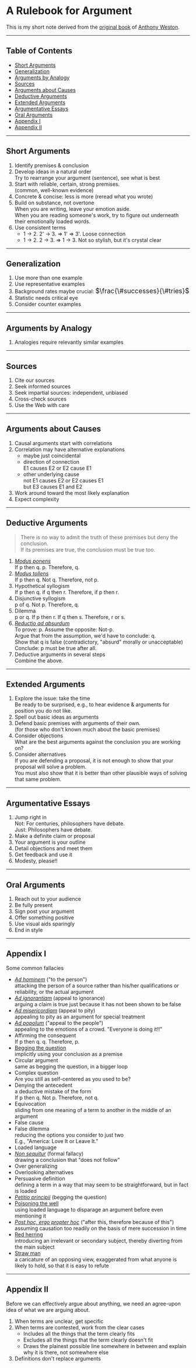 # A Rulebook for Argument

This is my short note derived from the [original book](https://www.goodreads.com/book/show/454614.A_Rulebook_for_Arguments) of [Anthony Weston](https://www.goodreads.com/author/show/108624.Anthony_Weston).

-------

## Table of Contents

- [Short Arguments](#short-arguments)
- [Generalization](#generalization)
- [Arguments by Analogy](#arguments-by-analogy)
- [Sources](#sources)
- [Arguments about Causes](#arguments-about-causes)
- [Deductive Arguments](#deductive-arguments)
- [Extended Arguments](#extended-arguments)
- [Argumentative Essays](#argumentative-essays)
- [Oral Arguments](#oral-arguments)
- [Appendix I](#appendix-i)
- [Appendix II](#appendix-ii)

-------

## Short Arguments

1. Identify premises & conclusion
2. Develop ideas in a natural order\
   Try to rearrange your argument (sentence), see what is best
3. Start with reliable, certain, strong premises.\
   (common, well-known evidence)
4. Concrete & concise: less is more (reread what you wrote)
5. Build on substance, not overtone\
   When you are writing, leave your emotion aside.\
   When you are reading someone's work, try to figure out underneath their emotionally loaded words.
6. Use consistent terms
   - 1 -> 2. 2' -> 3. => 1' => 3'. Loose connection
   - 1 -> 2. 2 -> 3. => 1 -> 3. Not so stylish, but it's crystal clear

-------

## Generalization

1. Use more than one example
2. Use representative examples
3. Background rates maybe crucial:
   <font size="4">$\frac{\#successes}{\#tries}$</font>
4. Statistic needs critical eye
5. Consider counter examples

-------

## Arguments by Analogy

1. Analogies require relevantly similar examples

-------

## Sources

1. Cite our sources
2. Seek informed sources
3. Seek impartial sources: independent, unbiased
4. Cross-check sources
5. Use the Web with care

-------

## Arguments about Causes

1. Causal arguments start with correlations
2. Correlation may have alternative explanations
   - maybe just coincidental
   - direction of connection\
      E1 causes E2 or E2 cause E1
   - other underlying cause\
      not E1 causes E2 or E2 causes E1\
      but E3 causes E1 and E2
3. Work around toward the most likely explanation
4. Expect complexity

-------

## Deductive Arguments

> There is no way to admit the truth of these premises but deny the conclusion.\
If its premises are true, the conclusion must be true too.

1. [*Modus ponens*](https://en.wikipedia.org/wiki/Modus_ponens)\
   If p then q. p. Therefore, q.
2. [*Modus tollens*](https://en.wikipedia.org/wiki/Modus_tollens)\
   If p then q. Not q. Therefore, not p.
3. Hypothetical syllogism\
   If p then q. if q then r. Therefore, if p then r.
4. Disjunctive syllogism\
   p of q. Not p. Therefore, q.
5. Dilemma\
   p or q. If p then r. If q then s. Therefore, r or s.
6. [*Reductio ad absurdum*](https://en.wikipedia.org/wiki/Reductio_ad_absurdum)\
   To prove: p. Assume the opposite: Not-p.\
   Argue that from the assumption, we'd have to conclude: q.\
   Show that q is false (contradictory, "absurd" morally or unacceptable)\
   Conclude: p must be true after all.
7. Deductive arguments in several steps\
   Combine the above.

-------

## Extended Arguments

1. Explore the issue: take the time\
   Be ready to be surprised, e.g., to hear evidence & arguments for position you do not like.
2. Spell out basic ideas as arguments
3. Defend basic premises with arguments of their own.\
   (for those who don't known much about the basic premises)
4. Consider objections\
   What are the best arguments against the conclusion you are working on?
5. Consider alternatives\
   If you are defending a proposal, it is not enough to show that your proposal will solve a problem.\
   You must also show that it is better than other plausible ways of solving that same problem.

-------

## Argumentative Essays

1. Jump right in\
   Not: For centuries, philosophers have debate.\
   Just: Philosophers have debate.
2. Make a definite claim or proposal
3. Your argument is your outline
4. Detail objections and meet them
5. Get feedback and use it
6. Modesty, please!!

-------

## Oral Arguments

1. Reach out to your audience
2. Be fully present
3. Sign post your argument
4. Offer something positive
5. Use visual aids sparingly
6. End in style

-------

## Appendix I

Some common fallacies

- [*Ad hominem*](https://en.wikipedia.org/wiki/Ad_hominem) ("to the person")\
  attacking the person of a source rather than his/her qualifications or reliability, or the actual argument
- [*Ad ignorantiam*](https://en.wikipedia.org/wiki/Argument_from_ignorance) (appeal to ignorance)\
  arguing a claim is true just because it has not been shown to be false
- [*Ad misericordiam*](https://en.wikipedia.org/wiki/Appeal_to_pity) (appeal to pity)\
  appealing to pity as an argument for special treatment
- [*Ad popolum*](https://en.wikipedia.org/wiki/Argumentum_ad_populum) ("appeal to the people")\
  appealing to the emotions of a crowd. "Everyone is doing it!!"
- Affirming the consequent\
  If p then q. q. Therefore, p.
- [Begging the question](https://en.wikipedia.org/wiki/Begging_the_question)\
  implicitly using your conclusion as a premise
- Circular argument\
  same as begging the question, in a bigger loop
- Complex question\
  Are you still as self-centered as you used to be?
- Denying the antecedent\
  a deductive mistake of the form\
  If p then q. Not p. Therefore, not q.
- Equivocation\
  sliding from one meaning of a term to another in the middle of an argument
- False cause
- False dilemma\
  reducing the options you consider to just two\
  E.g., "America: Love It or Leave It."
- Loaded language
- [*Non sequitur*](https://en.wikipedia.org/wiki/Formal_fallacy) (formal fallacy)\
  drawing a conclusion that "does not follow"
- Over generalizing
- Overlooking alternatives
- Persuasive definition\
  defining a term in a way that may seem to be straightforward, but in fact is loaded
- [*Petitio principii*](https://en.wikipedia.org/wiki/Begging_the_question) (begging the question)
- [Poisoning the well](https://en.wikipedia.org/wiki/Poisoning_the_well)\
  using loaded language to disparage an argument before even mentioning it
- [*Post hoc, ergo propter hoc*](https://en.wikipedia.org/wiki/Post_hoc_ergo_propter_hoc) ("after this, therefore because of this")\
  assuming causation too readily on the basis of mere succession in time
- [Red herring](https://en.wikipedia.org/wiki/Red_herring)\
  introducing an irrelevant or secondary subject, thereby diverting from the main subject
- [Straw man](https://en.wikipedia.org/wiki/Straw_man)\
  a caricature of an opposing view, exaggerated from what anyone is likely to hold, so that it is easy to refute

-------

## Appendix II

Before we can effectively argue about anything, we need an agree-upon idea of what we are arguing about.

1. When terms are unclear, get specific
2. When terms are contested, work from the clear cases
   - Includes all the things that the term clearly fits
   - Excludes all the things that the term clearly doesn't fit
   - Draws the plainest possible line somewhere in between and explain why it is there, not somewhere else
3. Definitions don't replace arguments
